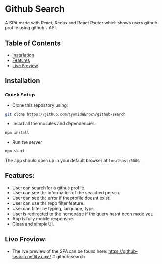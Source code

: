 # Github Search

A SPA made with React, Redux and React Router which shows users github profile using github's API.

## Table of Contents

- [Installation](##Installation)
- [Features](##Features)
- [Live Preview](##LivePreview)

## Installation

### Quick Setup

- Clone this repository using:

```bash
git clone https://github.com/ayomideEnoch/github-search
```

- Install all the modules and dependencies:

```bash
npm install
```

- Run the server

```bash
npm start
```

The app should open up in your default browser at `localhost:3000`.

## Features:

- User can search for a github profile.
- User can see the information of the searched person.
- User can see the error if the profile doesnt exist.
- User can use the repo filter feature.
- User can filter by typing, language, type.
- User is redirected to the homepage if the query hasnt been made yet.
- App is fully mobile responsive.
- Clean and simple UI.

## Live Preview:

- The live preview of the SPA can be found here: https://github-search.netlify.com/
#   g i t h u b - s e a r c h 
 
 